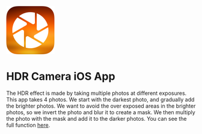 <img src="https://github.com/heestand-xyz/HDR-Camera/blob/main/Assets/HDR%20Camera%20-%20App%20Icon.png?raw=true" width="128"/>

# HDR Camera iOS App

The HDR effect is made by taking multiple photos at different exposures. This app takes 4 photos. We start with the darkest photo, and gradually add the brighter photos. We want to avoid the over exposed areas in the brighter photos, so we invert the photo and blur it to create a mask. We then multiply the photo with the mask and add it to the darker photos. You can see the full function [here](https://github.com/heestand-xyz/HDR-Camera/blob/398f8c710c4666935bc47932ebd3edc981e026e7/Sources/View%20Models/HDR%20Effect/HDREffect.swift#L33).


